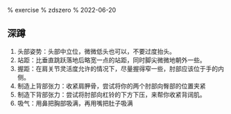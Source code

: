 % exercise
% zdszero
% 2022-06-20

## 深蹲

1. 头部姿势：头部中立位，微微低头也可以，不要过度抬头。
2. 站距：比垂直跳跃落地后略宽一点的站距，同时脚尖微微地朝外一些。
3. 握距：在肩关节灵活度允许的情况下，尽量握得窄一些，肘部应该位于手的内侧。
4. 制造上背部张力：收紧肩胛骨，尝试将你的两个肘部向臀部的位置夹紧
6. 制造下背部张力：尝试将肘部向杠铃的下方下压，来帮你收紧背阔肌。
7. 吸气：用鼻把胸部吸满，再用嘴把肚子吸满
